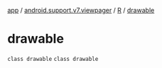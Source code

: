 [app](../../../index.md) / [android.support.v7.viewpager](../../index.md) / [R](../index.md) / [drawable](./index.md)

# drawable

`class drawable`
`class drawable`